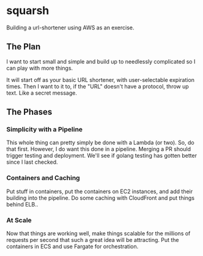 # squarsh

Building a url-shortener using AWS as an exercise.

## The Plan

I want to start small and simple and build up to needlessly complicated
so I can play with more things.

It will start off as your basic URL shortener,
with user-selectable expiration times.
Then I want to it to, if the "URL" doesn't have a protocol, throw up text.
Like a secret message.

## The Phases

### Simplicity with a Pipeline

This whole thing can pretty simply be done with a Lambda (or two).
So, do that first.
However, I do want this done in a pipeline.
Merging a PR should trigger testing and deployment.
We'll see if golang testing has gotten better since I last checked.

### Containers and Caching

Put stuff in containers, put the containers on EC2 instances,
and add their building into the pipeline.
Do some caching with CloudFront and put things behind ELB..

### At Scale

Now that things are working well, make things scalable for the millions of
requests per second that such a great idea will be attracting.
Put the containers in ECS and use Fargate for orchestration.
